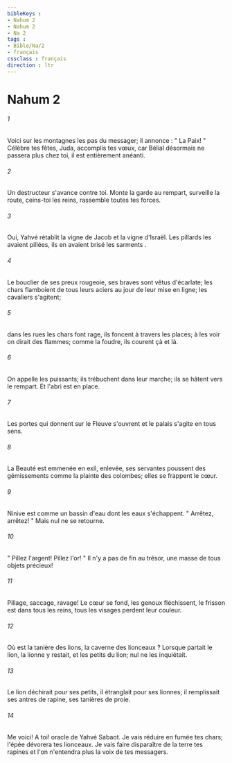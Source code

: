 ```yaml
---
bibleKeys : 
- Nahum 2
- Nahum 2
- Na 2
tags : 
- Bible/Na/2
- français
cssclass : français
direction : ltr
---
```


# Nahum 2

###### 1
Voici sur les montagnes les pas du messager; il annonce : " La Paix! " Célèbre tes fêtes, Juda, accomplis tes vœux, car Bélial désormais ne passera plus chez toi, il est entièrement anéanti. 
###### 2
Un destructeur s'avance contre toi. Monte la garde au rempart, surveille la route, ceins-toi les reins, rassemble toutes tes forces. 
###### 3
Oui, Yahvé rétablit la vigne de Jacob et la vigne d'Israël. Les pillards les avaient pillées, ils en avaient brisé les sarments . 
###### 4
Le bouclier de ses preux rougeoie, ses braves sont vêtus d'écarlate; les chars flamboient de tous leurs aciers au jour de leur mise en ligne; les cavaliers s'agitent; 
###### 5
dans les rues les chars font rage, ils foncent à travers les places; à les voir on dirait des flammes; comme la foudre, ils courent çà et là. 
###### 6
On appelle les puissants; ils trébuchent dans leur marche; ils se hâtent vers le rempart. Et l'abri est en place. 
###### 7
Les portes qui donnent sur le Fleuve s'ouvrent et le palais s'agite en tous sens. 
###### 8
La Beauté est emmenée en exil, enlevée, ses servantes poussent des gémissements comme la plainte des colombes; elles se frappent le cœur. 
###### 9
Ninive est comme un bassin d'eau dont les eaux s'échappent. " Arrêtez, arrêtez! " Mais nul ne se retourne. 
###### 10
" Pillez l'argent! Pillez l'or! " Il n'y a pas de fin au trésor, une masse de tous objets précieux! 
###### 11
Pillage, saccage, ravage! Le cœur se fond, les genoux fléchissent, le frisson est dans tous les reins, tous les visages perdent leur couleur. 
###### 12
Où est la tanière des lions, la caverne des lionceaux ? Lorsque partait le lion, la lionne y restait, et les petits du lion; nul ne les inquiétait. 
###### 13
Le lion déchirait pour ses petits, il étranglait pour ses lionnes; il remplissait ses antres de rapine, ses tanières de proie. 
###### 14
Me voici! A toi! oracle de Yahvé Sabaot. Je vais réduire en fumée tes chars; l'épée dévorera tes lionceaux. Je vais faire disparaître de la terre tes rapines et l'on n'entendra plus la voix de tes messagers. 
